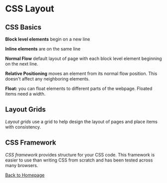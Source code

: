 # CSS Layout

## CSS Basics
**Block level elements** begin on a new line

**Inline elements** are on the same line

**Normal Flow** default layout of page with each block level element beginning on the next line. 

**Relative Positioning** moves an element from its normal flow position. This doesn't affect any neighboring elements. 

**Float:** you can float elements to different parts of the webpage. Floated items need a width.

## Layout Grids
*Layout grids* use a grid to  help design the layout of pages and place items with consistency.

## CSS Framework
*CSS framework* provides structure for your CSS code. This framework is easier to use than writing CSS from scratch and has been tested across many browsers. 

[Back to Homepage](README.md)